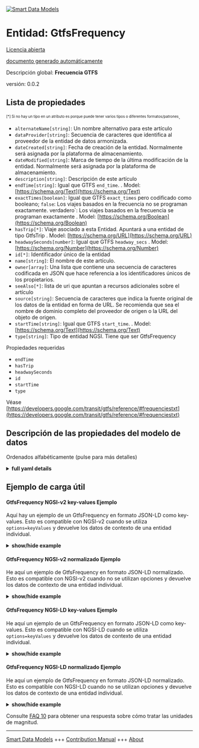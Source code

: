 <!-- 10-Header -->  
[![Smart Data Models](https://smartdatamodels.org/wp-content/uploads/2022/01/SmartDataModels_logo.png "Logo")](https://smartdatamodels.org)  
Entidad: GtfsFrequency  
======================<!-- /10-Header -->  
<!-- 15-License -->  
[Licencia abierta](https://github.com/smart-data-models//dataModel.UrbanMobility/blob/master/GtfsFrequency/LICENSE.md)  
[documento generado automáticamente](https://docs.google.com/presentation/d/e/2PACX-1vTs-Ng5dIAwkg91oTTUdt8ua7woBXhPnwavZ0FxgR8BsAI_Ek3C5q97Nd94HS8KhP-r_quD4H0fgyt3/pub?start=false&loop=false&delayms=3000#slide=id.gb715ace035_0_60)  
<!-- /15-License -->  
<!-- 20-Description -->  
Descripción global: **Frecuencia GTFS**  
versión: 0.0.2  
<!-- /20-Description -->  
<!-- 30-PropertiesList -->  

## Lista de propiedades  

<sup><sub>[*] Si no hay un tipo en un atributo es porque puede tener varios tipos o diferentes formatos/patrones</sub></sup>.  
- `alternateName[string]`: Un nombre alternativo para este artículo  - `dataProvider[string]`: Secuencia de caracteres que identifica al proveedor de la entidad de datos armonizada.  - `dateCreated[string]`: Fecha de creación de la entidad. Normalmente será asignada por la plataforma de almacenamiento.  - `dateModified[string]`: Marca de tiempo de la última modificación de la entidad. Normalmente será asignada por la plataforma de almacenamiento.  - `description[string]`: Descripción de este artículo  - `endTime[string]`: Igual que GTFS `end_time`.  . Model: [https://schema.org/Text](https://schema.org/Text)- `exactTimes[boolean]`: Igual que GTFS `exact_times` pero codificado como booleano; `false`: Los viajes basados en la frecuencia no se programan exactamente. verdadero`: Los viajes basados en la frecuencia se programan exactamente  . Model: [https://schema.org/Boolean](https://schema.org/Boolean)- `hasTrip[*]`: Viaje asociado a esta Entidad. Apuntará a una entidad de tipo GtfsTrip  . Model: [https://schema.org/URL](https://schema.org/URL)- `headwaySeconds[number]`: Igual que GTFS `headway_secs`  . Model: [https://schema.org/Number](https://schema.org/Number)- `id[*]`: Identificador único de la entidad  - `name[string]`: El nombre de este artículo.  - `owner[array]`: Una lista que contiene una secuencia de caracteres codificada en JSON que hace referencia a los identificadores únicos de los propietarios.  - `seeAlso[*]`: lista de uri que apuntan a recursos adicionales sobre el artículo  - `source[string]`: Secuencia de caracteres que indica la fuente original de los datos de la entidad en forma de URL. Se recomienda que sea el nombre de dominio completo del proveedor de origen o la URL del objeto de origen.  - `startTime[string]`: Igual que GTFS `start_time`.  . Model: [https://schema.org/Text](https://schema.org/Text)- `type[string]`: Tipo de entidad NGSI. Tiene que ser GtfsFrequency  <!-- /30-PropertiesList -->  
<!-- 35-RequiredProperties -->  
Propiedades requeridas  
- `endTime`  - `hasTrip`  - `headwaySeconds`  - `id`  - `startTime`  - `type`  <!-- /35-RequiredProperties -->  
<!-- 40-RequiredProperties -->  
Véase [https://developers.google.com/transit/gtfs/reference/#frequenciestxt](https://developers.google.com/transit/gtfs/reference/#frequenciestxt)  
<!-- /40-RequiredProperties -->  
<!-- 50-DataModelHeader -->  
## Descripción de las propiedades del modelo de datos  
Ordenados alfabéticamente (pulse para más detalles)  
<!-- /50-DataModelHeader -->  
<!-- 60-ModelYaml -->  
<details><summary><strong>full yaml details</strong></summary>    
```yaml  
GtfsFrequency:    
  description: GTFS Frequency    
  properties:    
    alternateName:    
      description: An alternative name for this item    
      type: string    
      x-ngsi:    
        type: Property    
    dataProvider:    
      description: A sequence of characters identifying the provider of the harmonised data entity.    
      type: string    
      x-ngsi:    
        type: Property    
    dateCreated:    
      description: Entity creation timestamp. This will usually be allocated by the storage platform.    
      format: date-time    
      type: string    
      x-ngsi:    
        type: Property    
    dateModified:    
      description: Timestamp of the last modification of the entity. This will usually be allocated by the storage platform.    
      format: date-time    
      type: string    
      x-ngsi:    
        type: Property    
    description:    
      description: A description of this item    
      type: string    
      x-ngsi:    
        type: Property    
    endTime:    
      description: Same as GTFS `end_time`    
      pattern: ^([0-3][0-9]|4[0-7]):[0-5][0-9]:[0-5][0-9]$    
      type: string    
      x-ngsi:    
        model: https://schema.org/Text    
        type: Property    
    exactTimes:    
      description: 'Same as GTFS `exact_times` but encoded as a Boolean; `false`: Frequency-based trips are not exactly scheduled. `true`: Frequency-based trips are exactly scheduled'    
      type: boolean    
      x-ngsi:    
        model: https://schema.org/Boolean    
        type: Property    
    hasTrip:    
      anyOf:    
        - description: Property. Identifier format of any NGSI entity    
          maxLength: 256    
          minLength: 1    
          pattern: ^[\w\-\.\{\}\$\+\*\[\]`|~^@!,:\\]+$    
          type: string    
        - description: Property. Identifier format of any NGSI entity    
          format: uri    
          type: string    
      description: Trip associated to this Entity. It shall point to an Entity of Type GtfsTrip    
      x-ngsi:    
        model: https://schema.org/URL    
        type: Relationship    
    headwaySeconds:    
      description: Same as GTFS `headway_secs`    
      minimum: 1    
      type: number    
      x-ngsi:    
        model: https://schema.org/Number    
        type: Property    
    id:    
      anyOf: &gtfsfrequency_-_properties_-_owner_-_items_-_anyof    
        - description: Property. Identifier format of any NGSI entity    
          maxLength: 256    
          minLength: 1    
          pattern: ^[\w\-\.\{\}\$\+\*\[\]`|~^@!,:\\]+$    
          type: string    
        - description: Property. Identifier format of any NGSI entity    
          format: uri    
          type: string    
      description: Unique identifier of the entity    
      x-ngsi:    
        type: Property    
    name:    
      description: The name of this item.    
      type: string    
      x-ngsi:    
        type: Property    
    owner:    
      description: A List containing a JSON encoded sequence of characters referencing the unique Ids of the owner(s)    
      items:    
        anyOf: *gtfsfrequency_-_properties_-_owner_-_items_-_anyof    
        description: Property. Unique identifier of the entity    
      type: array    
      x-ngsi:    
        type: Property    
    seeAlso:    
      description: list of uri pointing to additional resources about the item    
      oneOf:    
        - items:    
            format: uri    
            type: string    
          minItems: 1    
          type: array    
        - format: uri    
          type: string    
      x-ngsi:    
        type: Property    
    source:    
      description: 'A sequence of characters giving the original source of the entity data as a URL. Recommended to be the fully qualified domain name of the source provider, or the URL to the source object.'    
      type: string    
      x-ngsi:    
        type: Property    
    startTime:    
      description: Same as GTFS `start_time`    
      pattern: ^([0-3][0-9]|4[0-7]):[0-5][0-9]:[0-5][0-9]$    
      type: string    
      x-ngsi:    
        model: https://schema.org/Text    
        type: Property    
    type:    
      description: NGSI Entity type. It has to be GtfsFrequency    
      enum:    
        - GtfsFrequency    
      type: string    
      x-ngsi:    
        type: Property    
  required:    
    - id    
    - type    
    - hasTrip    
    - startTime    
    - endTime    
    - headwaySeconds    
  type: object    
  x-derived-from: ""    
  x-disclaimer: 'Redistribution and use in source and binary forms, with or without modification, are permitted  provided that the license conditions are met. Copyleft (c) 2022 Contributors to Smart Data Models Program'    
  x-license-url: https://github.com/smart-data-models/dataModel.UrbanMobility/blob/master/GtfsFrequency/LICENSE.md    
  x-model-schema: https://smart-data-models.github.io/dataModel.UrbanMobility/GtfsFrequency/schema.json    
  x-model-tags: ""    
  x-version: 0.0.2    
```  
</details>    
<!-- /60-ModelYaml -->  
<!-- 70-MiddleNotes -->  
<!-- /70-MiddleNotes -->  
<!-- 80-Examples -->  
## Ejemplo de carga útil  
#### GtfsFrequency NGSI-v2 key-values Ejemplo  
Aquí hay un ejemplo de un GtfsFrequency en formato JSON-LD como key-values. Esto es compatible con NGSI-v2 cuando se utiliza `options=keyValues` y devuelve los datos de contexto de una entidad individual.  
<details><summary><strong>show/hide example</strong></summary>    
```json  
{  
  "id": "urn:ngsi-ld:GtfsFrequency:Malaga:Linea1",  
  "type": "GtfsFrequency",  
  "name": "Laborables",  
  "description": "Cada 10 minutos",  
  "hasTrip": "urn:ngsi-ld:GtfsTrip:Spain:Malaga:1",  
  "startTime": "07:00:00",  
  "endTime": "10:25:00",  
  "headwaySeconds": 600  
}  
```  
</details>  
#### GtfsFrequency NGSI-v2 normalizado Ejemplo  
He aquí un ejemplo de GtfsFrequency en formato JSON-LD normalizado. Esto es compatible con NGSI-v2 cuando no se utilizan opciones y devuelve los datos de contexto de una entidad individual.  
<details><summary><strong>show/hide example</strong></summary>    
```json  
{  
  "id": "urn:ngsi-ld:GtfsFrequency:Malaga:Linea1",  
  "type": "GtfsFrequency",  
  "description": {  
    "type": "Text",  
    "value": "Cada 10 minutos"  
  },  
  "hasTrip": {  
    "type": "URI",  
    "value": "urn:ngsi-ld:GtfsTrip:Spain:Malaga:1"  
  },  
  "headwaySeconds": {  
    "type": "Number",  
    "value": 600  
  },  
  "startTime": {  
    "type": "Time",  
    "value": "07:00:00"  
  },  
  "endTime": {  
    "type": "Time",  
    "value": "10:25:00"  
  },  
  "name": {  
    "type": "Text",  
    "value": "Laborables"  
  }  
}  
```  
</details>  
#### GtfsFrequency NGSI-LD key-values Ejemplo  
He aquí un ejemplo de un GtfsFrequency en formato JSON-LD como key-values. Esto es compatible con NGSI-LD cuando se utiliza `options=keyValues` y devuelve los datos de contexto de una entidad individual.  
<details><summary><strong>show/hide example</strong></summary>    
```json  
{  
    "id": "urn:ngsi-ld:GtfsFrequency:Malaga:Linea1",  
    "type": "GtfsFrequency",  
    "description": "Cada 10 minutos",  
    "endTime": "10:25:00",  
    "hasTrip": "urn:ngsi-ld:GtfsTrip:Spain:Malaga:1",  
    "headwaySeconds": 600,  
    "name": "Laborables",  
    "startTime": "07:00:00",  
    "@context": [  
        "https://uri.etsi.org/ngsi-ld/v1/ngsi-ld-core-context.jsonld",  
        "https://raw.githubusercontent.com/smart-data-models/dataModel.UrbanMobility/master/context.jsonld"  
    ]  
}  
```  
</details>  
#### GtfsFrequency NGSI-LD normalizado Ejemplo  
He aquí un ejemplo de GtfsFrequency en formato JSON-LD normalizado. Esto es compatible con NGSI-LD cuando no se utilizan opciones y devuelve los datos de contexto de una entidad individual.  
<details><summary><strong>show/hide example</strong></summary>    
```json  
{  
    "id": "urn:ngsi-ld:GtfsFrequency:Malaga:Linea1",  
    "type": "GtfsFrequency",  
    "description": {  
        "type": "Property",  
        "value": "Cada 10 minutos"  
    },  
    "endTime": {  
        "type": "Property",  
        "value": "10:25:00"  
    },  
    "hasTrip": {  
        "type": "Relationship",  
        "object": "urn:ngsi-ld:GtfsTrip:Spain:Malaga:1"  
    },  
    "headwaySeconds": {  
        "type": "Property",  
        "value": 600  
    },  
    "name": {  
        "type": "Property",  
        "value": "Laborables"  
    },  
    "startTime": {  
        "type": "Property",  
        "value": "07:00:00"  
    },  
    "@context": [  
        "https://uri.etsi.org/ngsi-ld/v1/ngsi-ld-core-context.jsonld",  
        "https://raw.githubusercontent.com/smart-data-models/dataModel.UrbanMobility/master/context.jsonld"  
    ]  
}  
```  
</details><!-- /80-Examples -->  
<!-- 90-FooterNotes -->  
<!-- /90-FooterNotes -->  
<!-- 95-Units -->  
Consulte [FAQ 10](https://smartdatamodels.org/index.php/faqs/) para obtener una respuesta sobre cómo tratar las unidades de magnitud.  
<!-- /95-Units -->  
<!-- 97-LastFooter -->  
---  
[Smart Data Models](https://smartdatamodels.org) +++ [Contribution Manual](https://bit.ly/contribution_manual) +++ [About](https://bit.ly/Introduction_SDM)<!-- /97-LastFooter -->  
